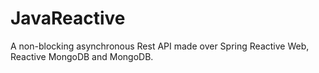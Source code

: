 # JavaReactive
A non-blocking asynchronous Rest API made over Spring Reactive Web, Reactive MongoDB and MongoDB.
